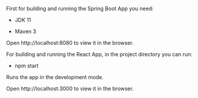 First for building and running the Spring Boot App you need:

   * JDK 11
   
   * Maven 3
   
Open http://localhost:8080 to view it in the browser.

For building and running the React App, in the project directory you can run:
  * npm start
  
Runs the app in the development mode.

Open http://localhost:3000 to view it in the browser.

